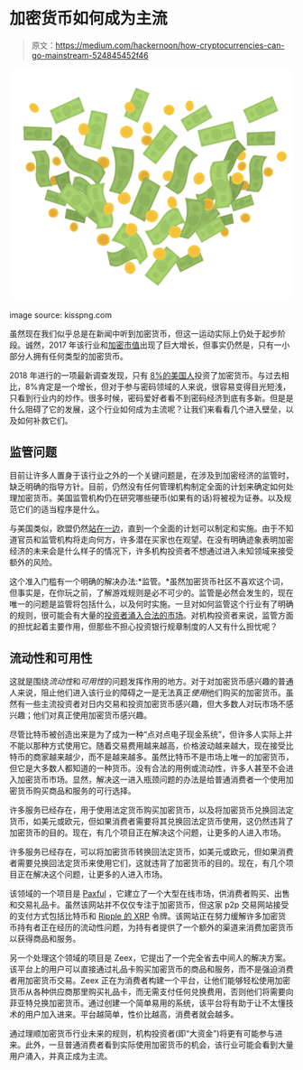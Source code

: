 # 加密货币如何成为主流

> 原文：<https://medium.com/hackernoon/how-cryptocurrencies-can-go-mainstream-524845452f46>

![](img/621ba2b26e938d3b124d64a046f2ee4e.png)

image source: kisspng.com

虽然现在我们似乎总是在新闻中听到加密货币，但这一运动实际上仍处于起步阶段。诚然，2017 年该行业和[加密市值](https://bloxlive.tv/stories/s73news/17892-20190326-crypto-now/88495-bitcoin-slides-below-4k-the-crypto-market-cap-is-also-down-whats-next)出现了巨大增长，但事实仍然是，只有一小部分人拥有任何类型的加密货币。

2018 年进行的一项最新调查发现，只有 [8%的美国人](https://www.cnbc.com/2018/03/16/why-just-8-percent-of-americans-are-invested-in-cryptocurrencies-.html)投资了加密货币。与过去相比，8%肯定是一个增长，但对于参与密码领域的人来说，很容易变得目光短浅，只看到行业内的炒作。很多时候，密码爱好者看不到密码经济到底有多新。但是是什么阻碍了它的发展，这个行业如何成为主流呢？让我们来看看几个进入壁垒，以及如何补救它们。

## 监管问题

目前让许多人置身于该行业之外的一个关键问题是，在涉及到加密经济的监管时，缺乏明确的指导方针。目前，仍然没有任何管理机构制定全面的计划来确定如何处理加密货币。美国监管机构仍在研究哪些硬币(如果有的话)将被视为证券。以及规范它们的适当程序是什么。

与美国类似，欧盟仍然[站在一边](https://www.theguardian.com/technology/2018/feb/26/eu-finance-head-regulate-bitcoin-cryptocurrencies-risks)，直到一个全面的计划可以制定和实施。由于不知道官员和监管机构将走向何方，许多潜在买家也在观望。在没有明确迹象表明加密经济的未来会是什么样子的情况下，许多机构投资者不想通过进入未知领域来接受额外的风险。

这个准入门槛有一个明确的解决办法:*监管。*虽然加密货币社区不喜欢这个词，但事实是，在你玩之前，了解游戏规则是必不可少的。监管是必然会发生的，现在唯一的问题是监管将包括什么，以及何时实施。一旦对如何监管这个行业有了明确的规则，很可能会有大量的[投资者涌入合法的市场](https://hackernoon.com/institutional-investors-want-to-get-in-on-cryptocurrencies-but-theyre-stuck-on-the-sidelines-26e05f9e3725)。对机构投资者来说，监管方面的担忧起着主要作用，但那些不担心投资银行规章制度的人又有什么担忧呢？

## 流动性和可用性

这就是围绕*流动性*和*可用性*的问题发挥作用的地方。对于对加密货币感兴趣的普通人来说，阻止他们进入该行业的障碍之一是无法真正*使用*他们购买的加密货币。虽然有一些主流投资者对日内交易和投资加密货币感兴趣，但大多数人对玩市场不感兴趣；他们对真正使用加密货币感兴趣。

尽管比特币被创造出来是为了成为一种“点对点电子现金系统”，但许多人实际上并不能以那种方式使用它。随着交易费用越来越高，价格波动越来越大，现在接受比特币的商家越来越少，而不是越来越多。虽然比特币不是市场上唯一的加密货币，但它是大多数人都知道的一种货币。没有合法的用例或流动性，许多人甚至不会进入加密货币市场。显然，解决这一进入瓶颈问题的办法是给普通消费者一个使用加密货币购买商品和服务的可行选择。

许多服务已经存在，用于使用法定货币购买加密货币，以及将加密货币兑换回法定货币，如美元或欧元，但如果消费者需要将其兑换回法定货币使用，这仍然违背了加密货币的目的。现在，有几个项目正在解决这个问题，让更多的人进入市场。

许多服务已经存在，可以将加密货币转换回法定货币，如美元或欧元，但如果消费者需要兑换回法定货币来使用它们，这就违背了加密货币的目的。现在，有几个项目正在解决这个问题，让更多的人进入市场。

该领域的一个项目是 [Paxful](https://paxful.com/) ，它建立了一个大型在线市场，供消费者购买、出售和交易礼品卡。虽然该网站并不仅仅专注于加密货币，但这家 p2p 交易网站接受的支付方式包括比特币和 [Ripple 的 XRP](https://bloxlive.tv/stories/s73news/17847-20190321-nob/87609-ripples-xrp-army-might-be-made-of-robots-and-phony-twitter-accounts) 令牌。该网站正在努力缓解许多加密货币持有者正在经历的流动性问题，为持有者提供了一个额外的渠道来消费加密货币以获得商品和服务。

另一个处理这个领域的项目是 Zeex，它提出了一个完全省去中间人的解决方案。该平台上的用户可以直接通过礼品卡购买加密货币的商品和服务，而不是强迫消费者用加密货币交易。Zeex 正在为消费者构建一个平台，让他们能够轻松使用加密货币从各种供应商那里购买礼品卡，而无需支付任何兑换费用，否则他们将需要向菲亚特兑换加密货币。通过创建一个简单易用的系统，该平台将有助于让不太懂技术的用户加入进来。平台越简单，性价比越高，消费者就会越多。

通过理顺加密货币行业未来的规则，机构投资者(即“大资金”)将更有可能参与进来。此外，一旦普通消费者看到实际使用加密货币的机会，该行业可能会看到大量用户涌入，并真正成为主流。